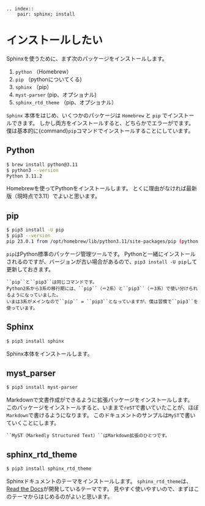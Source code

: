 ```{eval-rst}
.. index::
    pair: sphinx; install
```

# インストールしたい

Sphinxを使うために、まず次のパッケージをインストールします。

1. ``python`` （Homebrew）
1. ``pip`` （pythonについてくる)
1. ``sphinx`` （pip）
1. ``myst-parser`` (pip、オプショナル)
1. ``sphinx_rtd_theme`` （pip、オプショナル）

``Sphinx`` 本体をはじめ、いくつかのパッケージは ``Homebrew`` と ``pip`` でインストールできます。
しかし両方をインストールすると、どちらかでエラーがでます。
僕は基本的に{command}`pip`コマンドでインストールすることにしています。

## Python

```bash
$ brew install python@3.11
$ python3 --version
Python 3.11.2
```

Homebrewを使ってPythonをインストールします。
とくに理由がなければ最新版（現時点で3.11）でよいと思います。

## pip

```bash
$ pip3 install -U pip
$ pip3 --version
pip 23.0.1 from /opt/homebrew/lib/python3.11/site-packages/pip (python 3.11)
```

``pip``はPython標準のパッケージ管理ツールです。
Pythonと一緒にインストールされるのですが、バージョンが古い場合があるので、``pip3 install -U pip``して更新しておきます。

```{note}
``pip``と``pip3``は同じコマンドです。
Python2系から3系の移行期には、``pip``（＝2系）と``pip3``（＝3系）で使い分けられるようになっていました。
いまは3系がメインなので``pip`` = ``pip3``となっていますが、僕は習慣で``pip3``を使っています。
```

## Sphinx

```bash
$ pip3 install sphinx
```

Sphinx本体をインストールします。

## myst_parser

```bash
$ pip3 install myst-parser
```

Markdownで文書作成ができるように拡張パッケージをインストールします。
このパッケージをインストールすると、いままで``reST``で書いていたことが、ほぼ``Markdown``で書けるようになります。
このドキュメントのサンプルは``MyST``で書いていくことにします。

```{note}
``MyST（Markedly Structured Text）``はMarkdown拡張のひとつです。
```

## sphinx_rtd_theme

```bash
$ pip3 install sphinx_rtd_theme
```

Sphinxドキュメントのテーマをインストールします。
``sphinx_rtd_theme``は、[Read the Docs](https://readthedocs.org/)が開発しているテーマです。
見やすく使いやすいので、まずはこのテーマからはじめるのがよいと思います。
